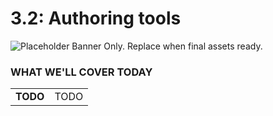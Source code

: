 # 3.2: Authoring tools

![Placeholder Banner Only. Replace when final assets ready.](_media/day-02.png)

### WHAT WE'LL COVER TODAY

| | |
|:--|:--- |
| **TODO** | TODO |
